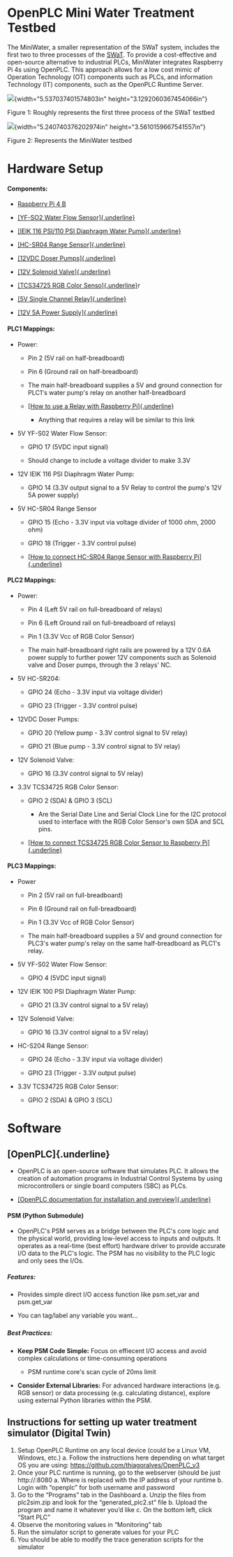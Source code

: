 # OpenPLC Mini Water Treatment Testbed

The MiniWater, a smaller representation of the SWaT system, includes the
first two to three processes of the
[SWaT](https://itrust.sutd.edu.sg/itrust-labs-home/itrust-labs_swat/).
To provide a cost-effective and open-source alternative to industrial
PLCs, MiniWater integrates Raspberry Pi 4s using OpenPLC. This approach
allows for a low cost mimic of Operation Technology (OT) components such
as PLCs, and information Technology (IT) components, such as the OpenPLC
Runtime Server.

![](Diagrams/swat.png){width="5.537037401574803in"
height="3.1292060367454066in"}

Figure 1: Roughly represents the first three process of the SWaT testbed

![](Diagrams/miniwater.png){width="5.240740376202974in"
height="3.5610159667541557in"}

Figure 2: Represents the MiniWater testbed

# **Hardware Setup**

#### Components:

-   [Raspberry Pi 4
    B](https://www.raspberrypi.com/products/raspberry-pi-4-model-b/)

<!-- -->

-   [[YF-SO2 Water Flow
    Sensor]{.underline}](https://components101.com/sensors/yf-s201-water-flow-measurement-sensor)

-   [[IEIK 116 PSI/110 PSI Diaphragm Water
    Pump]{.underline}](https://a.co/d/6wbfMV6)

-   [[HC-SR04 Range
    Sensor]{.underline}](https://www.handsontec.com/dataspecs/HC-SR04-Ultrasonic.pdf)

-   [[12VDC Doser
    Pumps]{.underline}](https://www.adafruit.com/product/1150)

-   [[12V Solenoid
    Valve]{.underline}](https://www.adafruit.com/product/997?gad_source=1&gclid=CjwKCAjwnei0BhB-EiwAA2xuBqiL45JKLlblB49H7U2vkW-eEJCf5XjGQ_biAIdDWXCo7Cdtozv8rRoCB7AQAvD_BwE)

<!-- -->

-   [[TCS34725 RGB Color
    Senso]{.underline}](https://www.adafruit.com/product/1334)r

-   [[5V Single Channel
    Relay]{.underline}](https://components101.com/switches/5v-single-channel-relay-module-pinout-features-applications-working-datasheet)

-   [[12V 5A Power
    Supply]{.underline}](https://www.amazon.com/dp/B07GFFG1BQ?ref=cm_sw_r_apan_dp_NYKWFZREED7CC7CT9XF0&ref_=cm_sw_r_apan_dp_NYKWFZREED7CC7CT9XF0&social_share=cm_sw_r_apan_dp_NYKWFZREED7CC7CT9XF0&starsLeft=1&skipTwisterOG=2)

#### PLC1 Mappings: 

-   Power:

    -   Pin 2 (5V rail on half-breadboard)

    -   Pin 6 (Ground rail on half-breadboard)

    -   The main half-breadboard supplies a 5V and ground connection for
        PLC1's water pump's relay on another half-breadboard

    -   [[How to use a Relay with Raspberry
        Pi]{.underline}](https://core-electronics.com.au/guides/solenoid-control-with-raspberry-pi-relay/)

        -   Anything that requires a relay will be similar to this link

-   5V YF-S02 Water Flow Sensor:

    -   GPIO 17 (5VDC input signal)

    -   Should change to include a voltage divider to make 3.3V

-   12V IEIK 116 PSI Diaphragm Water Pump:

    -   GPIO 14 (3.3V output signal to a 5V Relay to control the pump's
        12V 5A power supply)

-   5V HC-SR04 Range Sensor

    -   GPIO 15 (Echo - 3.3V input via voltage divider of 1000 ohm, 2000
        ohm)

    -   GPIO 18 (Trigger - 3.3V control pulse)

    -   [[How to connect HC-SR04 Range Sensor with Raspberry
        Pi]{.underline}](https://thepihut.com/blogs/raspberry-pi-tutorials/hc-sr04-ultrasonic-range-sensor-on-the-raspberry-pi)

#### PLC2 Mappings:

-   Power:

    -   Pin 4 (Left 5V rail on full-breadboard of relays)

    -   Pin 6 (Left Ground rail on full-breadboard of relays)

    -   Pin 1 (3.3V Vcc of RGB Color Sensor)

    -   The main half-breadboard right rails are powered by a 12V 0.6A
        power supply to further power 12V components such as Solenoid
        valve and Doser pumps, through the 3 relays' NC.

-   5V HC-SR204:

    -   GPIO 24 (Echo - 3.3V input via voltage divider)

    -   GPIO 23 (Trigger - 3.3V control pulse)

-   12VDC Doser Pumps:

    -   GPIO 20 (Yellow pump - 3.3V control signal to 5V relay)

    -   GPIO 21 (Blue pump - 3.3V control signal to 5V relay)

-   12V Solenoid Valve:

    -   GPIO 16 (3.3V control signal to 5V relay)

-   3.3V TCS34725 RGB Color Sensor:

    -   GPIO 2 (SDA) & GPIO 3 (SCL)

        -   Are the Serial Date Line and Serial Clock Line for the I2C
            protocol used to interface with the RGB Color Sensor's own
            SDA and SCL pins.

    -   [[How to connect TCS34725 RGB Color Sensor to Raspberry
        Pi]{.underline}](https://maker.pro/raspberry-pi/tutorial/how-to-connect-tcs34725-rgb-color-sensor-with-raspberry-pi-zero-w)

#### PLC3 Mappings:

-   Power

    -   Pin 2 (5V rail on full-breadboard)

    -   Pin 6 (Ground rail on full-breadboard)

    -   Pin 1 (3.3V Vcc of RGB Color Sensor)

    -   The main half-breadboard supplies a 5V and ground connection for
        PLC3's water pump's relay on the same half-breadboard as PLC1's
        relay.

<!-- -->

-   5V YF-S02 Water Flow Sensor:

    -   GPIO 4 (5VDC input signal)

-   12V IEIK 100 PSI Diaphragm Water Pump:

    -   GPIO 21 (3.3V control signal to a 5V relay)

-   12V Solenoid Valve:

    -   GPIO 16 (3.3V control signal to a 5V relay)

-   HC-S204 Range Sensor:

    -   GPIO 24 (Echo - 3.3V input via voltage divider)

    -   GPIO 23 (Trigger - 3.3V output pulse)

<!-- -->

-   3.3V TCS34725 RGB Color Sensor:

    -   GPIO 2 (SDA) & GPIO 3 (SCL)

# **Software**

## [OpenPLC]{.underline}

-   OpenPLC is an open-source software that simulates PLC. It allows the
    creation of automation programs in Industrial Control Systems by
    using microcontrollers or single board computers (SBC) as PLCs.

-   [[OpenPLC documentation for installation and
    overview]{.underline}](https://autonomylogic.com/docs/openplc-overview/)

#### PSM (Python Submodule)

-   OpenPLC's PSM serves as a bridge between the PLC's core logic and
    the physical world, providing low-level access to inputs and
    outputs. It operates as a real-time (best effort) hardware driver to
    provide accurate I/O data to the PLC's logic. The PSM has no
    visibility to the PLC logic and only sees the I/Os.

##### Features:

-   Provides simple direct I/O access function like psm.set_var and
    psm.get_var

-   You can tag/label any variable you want...

##### 

##### Best Practices:

-   **Keep PSM Code Simple:** Focus on effiecent I/O access and avoid
    complex calculations or time-consuming operations

    -   PSM runtime core's scan cycle of 20ms limit

-   **Consider External Libraries:** For advanced hardware interactions
    (e.g. RGB sensor) or data processing (e.g. calculating distance),
    explore using external Python libraries within the PSM.


## Instructions for setting up water treatment simulator (Digital Twin)
1.  Setup OpenPLC Runtime on any local device (could be a Linux VM, Windows, etc.)
    a.  Follow the instructions here depending on what target OS you are using:  https://github.com/thiagoralves/OpenPLC_v3
2.  Once your PLC runtime is running, go to the webserver (should be just http://<ipaddress>:8080
    a.  Where <ipaddress> is replaced with the IP address of your runtime 
    b.  Login with “openplc” for both username and password
3.  Go to the “Programs” tab in the Dashboard
    a.  Unzip the files from plc2sim.zip and look for the “generated_plc2.st” file
    b.  Upload the program and name it whatever you’d like
    c.  On the bottom left, click “Start PLC”
4.  Observe the monitoring values in “Monitoring” tab
5.  Run the simulator script to generate values for your PLC
6.  You should be able to modify the trace generation scripts for the simulator
